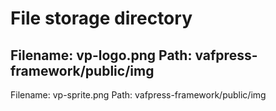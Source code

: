 # File storage directory

Filename: vp-logo.png 
Path: vafpress-framework/public/img
---
Filename: vp-sprite.png
Path: vafpress-framework/public/img
